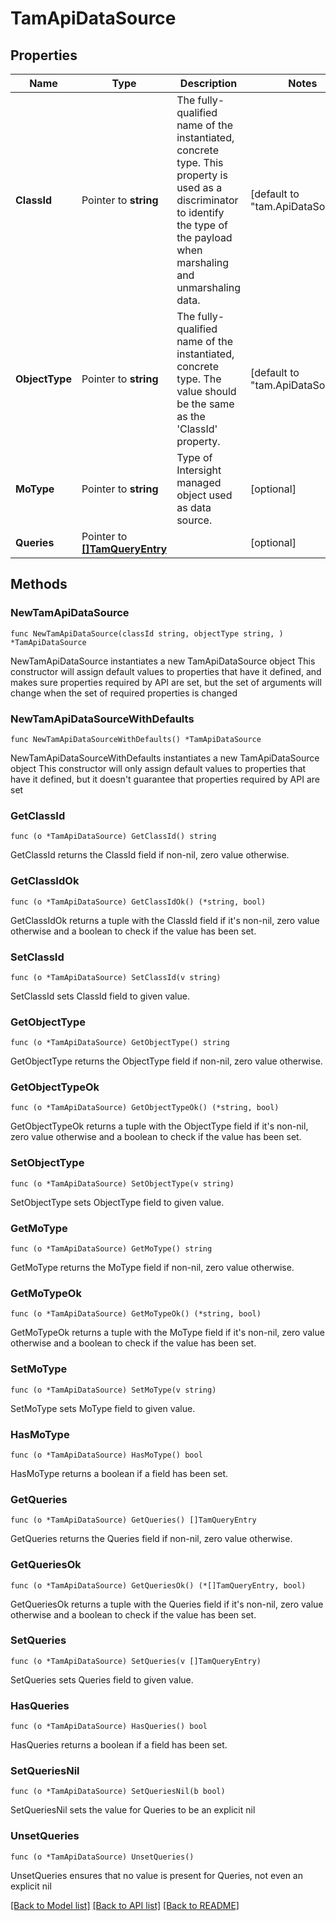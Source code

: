 # TamApiDataSource

## Properties

Name | Type | Description | Notes
------------ | ------------- | ------------- | -------------
**ClassId** | Pointer to **string** | The fully-qualified name of the instantiated, concrete type. This property is used as a discriminator to identify the type of the payload when marshaling and unmarshaling data. | [default to "tam.ApiDataSource"]
**ObjectType** | Pointer to **string** | The fully-qualified name of the instantiated, concrete type. The value should be the same as the &#39;ClassId&#39; property. | [default to "tam.ApiDataSource"]
**MoType** | Pointer to **string** | Type of Intersight managed object used as data source. | [optional] 
**Queries** | Pointer to [**[]TamQueryEntry**](tam.QueryEntry.md) |  | [optional] 

## Methods

### NewTamApiDataSource

`func NewTamApiDataSource(classId string, objectType string, ) *TamApiDataSource`

NewTamApiDataSource instantiates a new TamApiDataSource object
This constructor will assign default values to properties that have it defined,
and makes sure properties required by API are set, but the set of arguments
will change when the set of required properties is changed

### NewTamApiDataSourceWithDefaults

`func NewTamApiDataSourceWithDefaults() *TamApiDataSource`

NewTamApiDataSourceWithDefaults instantiates a new TamApiDataSource object
This constructor will only assign default values to properties that have it defined,
but it doesn't guarantee that properties required by API are set

### GetClassId

`func (o *TamApiDataSource) GetClassId() string`

GetClassId returns the ClassId field if non-nil, zero value otherwise.

### GetClassIdOk

`func (o *TamApiDataSource) GetClassIdOk() (*string, bool)`

GetClassIdOk returns a tuple with the ClassId field if it's non-nil, zero value otherwise
and a boolean to check if the value has been set.

### SetClassId

`func (o *TamApiDataSource) SetClassId(v string)`

SetClassId sets ClassId field to given value.


### GetObjectType

`func (o *TamApiDataSource) GetObjectType() string`

GetObjectType returns the ObjectType field if non-nil, zero value otherwise.

### GetObjectTypeOk

`func (o *TamApiDataSource) GetObjectTypeOk() (*string, bool)`

GetObjectTypeOk returns a tuple with the ObjectType field if it's non-nil, zero value otherwise
and a boolean to check if the value has been set.

### SetObjectType

`func (o *TamApiDataSource) SetObjectType(v string)`

SetObjectType sets ObjectType field to given value.


### GetMoType

`func (o *TamApiDataSource) GetMoType() string`

GetMoType returns the MoType field if non-nil, zero value otherwise.

### GetMoTypeOk

`func (o *TamApiDataSource) GetMoTypeOk() (*string, bool)`

GetMoTypeOk returns a tuple with the MoType field if it's non-nil, zero value otherwise
and a boolean to check if the value has been set.

### SetMoType

`func (o *TamApiDataSource) SetMoType(v string)`

SetMoType sets MoType field to given value.

### HasMoType

`func (o *TamApiDataSource) HasMoType() bool`

HasMoType returns a boolean if a field has been set.

### GetQueries

`func (o *TamApiDataSource) GetQueries() []TamQueryEntry`

GetQueries returns the Queries field if non-nil, zero value otherwise.

### GetQueriesOk

`func (o *TamApiDataSource) GetQueriesOk() (*[]TamQueryEntry, bool)`

GetQueriesOk returns a tuple with the Queries field if it's non-nil, zero value otherwise
and a boolean to check if the value has been set.

### SetQueries

`func (o *TamApiDataSource) SetQueries(v []TamQueryEntry)`

SetQueries sets Queries field to given value.

### HasQueries

`func (o *TamApiDataSource) HasQueries() bool`

HasQueries returns a boolean if a field has been set.

### SetQueriesNil

`func (o *TamApiDataSource) SetQueriesNil(b bool)`

 SetQueriesNil sets the value for Queries to be an explicit nil

### UnsetQueries
`func (o *TamApiDataSource) UnsetQueries()`

UnsetQueries ensures that no value is present for Queries, not even an explicit nil

[[Back to Model list]](../README.md#documentation-for-models) [[Back to API list]](../README.md#documentation-for-api-endpoints) [[Back to README]](../README.md)


